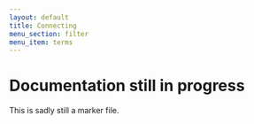 ```yaml
---
layout: default
title: Connecting
menu_section: filter
menu_item: terms
---
```



# Documentation still in progress

This is sadly still a marker file.

